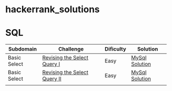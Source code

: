 # hackerrank_solutions
# SQL 
|Subdomain|Challenge|Dificulty|Solution|
|---- |----    |----  |----  |
|Basic Select|[Revising the Select Query I](https://www.hackerrank.com/challenges/weather-observation-station-1/problem?h_r=next-challenge&h_v=legacy)|Easy|[MySql Solution](https://github.com/CodeNameKND14/hackerrank_solutions/blob/master/SQL/Weather_Observation_Station1.sql)|
|Basic Select|[Revising the Select Query II](https://www.hackerrank.com/challenges/revising-the-select-query-2/problem)|Easy |[MySql Solution](https://github.com/CodeNameKND14/hackerrank_solutions/blob/master/SQL/Weather_Observation_Station2.sql)|
|     |       |       |
